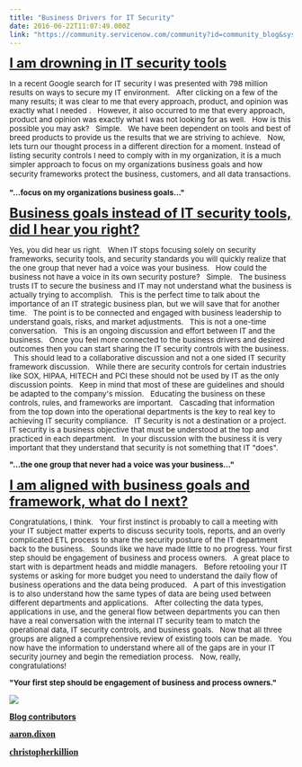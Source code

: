 ```yaml
---
title: "Business Drivers for IT Security"
date: 2016-06-22T11:07:49.000Z
link: "https://community.servicenow.com/community?id=community_blog&sys_id=bf3d6ee5dbd0dbc01dcaf3231f96197b"
---
```

<p><span style="; text-decoration: underline; font-size: 18.0pt;"><strong>I am drowning in IT security tools</strong></span></p><p><span style="font-size: 10.0pt;">In a recent Google search for IT security I was presented with 798 million results on ways to secure my IT environment.   After clicking on a few of the many results; it was clear to me that every approach, product, and opinion was exactly what I needed .   However, it also occurred to me that every approach, product and opinion was exactly what I was not looking for as well.   How is this possible you may ask?   Simple.   We have been dependent on tools and best of breed products to provide us the results that we are striving to achieve.   Now, lets turn our thought process in a different direction for a moment. Instead of listing security controls I need to comply with in my organization, it is a much simpler approach to focus on my organizations business goals and how security frameworks protect the business</span><span style="font-size: 10pt; line-height: 1.5;">, customers, and all data transactions.</span></p><p></p><p><span style="font-size: 10.0pt;"><strong>"…focus on my organizations business goals…"</strong></span></p><p></p><p><span style="; text-decoration: underline; font-size: 18.0pt;"><strong>Business goals instead of IT security tools, did I hear you right?</strong></span></p><p><span style="font-size: 10.0pt;">Yes, you did hear us right.   When IT stops focusing solely on security frameworks, security tools, and security standards you will quickly realize that the one group that never had a voice was your business.   How could the business not have a voice in its own security posture?   Simple.   The business trusts IT to secure the business and IT may not understand what the business is actually trying to accomplish.   This is the perfect time to talk about the importance of an IT strategic business plan, but we will save that for another time.   The point is to be connected and engaged with business leadership to understand goals, risks, and market adjustments.   This is not a one-time conversation.   This is an ongoing discussion and effort between IT and the business.   Once you feel more connected to the business drivers and desired outcomes then you can start sharing the IT security controls with the business.   This should lead to a collaborative discussion and not a one sided IT security framework discussion.   While there are security controls for certain industries like SOX, HIPAA, HITECH and PCI these should not be used by IT as the only discussion points.   Keep in mind that most of these are guidelines and should be adapted to the company's mission.   Educating the business on these controls, rules, and frameworks are important.   Cascading that information from the top down into the operational departments is the key to real key to achieving IT security compliance.   IT Security is not a destination or a project.   IT security is a business objective that must be understood at the top and practiced in each department.   In your discussion with the business it is very important that they understand that security is not something that IT "does".</span></p><p></p><p><span style="font-size: 10.0pt;"><strong>"…the one group that never had a voice was your business…"</strong></span></p><p></p><p><span style="; text-decoration: underline; font-size: 18.0pt;"><strong>I am aligned with business goals and framework, what do I next?</strong></span></p><p><span style="font-size: 10.0pt;">Congratulations, I think.   Your first instinct is probably to call a meeting with your IT subject matter experts to discuss security tools, reports, and an overly complicated ETL process to share the security posture of the IT department back to the business.   Sounds like we have made little to no progress. Your first step should be engagement of business and process owners.   A great place to start with is department heads and middle managers.   Before retooling your IT systems or asking for more budget you need to understand the daily flow of business operations and the data being produced.   A part of this investigation is to also understand how the same types of data are being used between different departments and applications.   After collecting the data types, applications in use, and the general flow between departments you can then have a real conversation with the internal IT security team to match the operational data, IT security controls, and business goals.   Now that all three groups are aligned a comprehensive review of existing tools can be made.   You now have the information to understand where all of the gaps are in your IT security journey and begin the remediation process.   Now, really, congratulations!</span></p><p></p><p><span style="font-size: 10.0pt;"><strong>"Your first step should be engagement of business and process owners."</strong></span></p><p><span style="font-size: 13.3333px;"><strong><img   class="image-1 jive-image" src="9fe9b406db109f048c8ef4621f961934.iix" style="max-width: 1200px; max-height: 900px;"/></strong></span></p><p><span style="text-decoration: underline;"><strong>Blog contributors</strong></span></p><p><span style="; font-size: 12pt; font-family: Cambria;"><strong><a title="aaron.dixon" __default_attr="16523" __jive_macro_name="user" class="jive_macro jive_macro_user" data-orig-content="aaron.dixon" data-renderedposition="771_8_108_19" href="/community?id=community_user_profile&user=ace01261db981fc09c9ffb651f96195e">aaron.dixon</a></strong></span></p><p><span style="; font-size: 12pt; font-family: Cambria;"><strong><a title="christopherkillion" __default_attr="51631" __jive_macro_name="user" class="jive_macro jive_macro_user" data-orig-content="christopherkillion" data-renderedposition="795_8_154_19" href="/community?id=community_user_profile&user=cb3092e5db581fc09c9ffb651f961969">christopherkillion</a></strong></span></p>